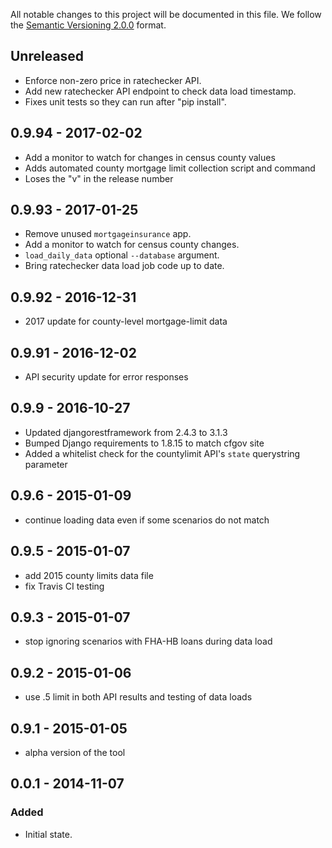 All notable changes to this project will be documented in this file.
We follow the [Semantic Versioning 2.0.0](http://semver.org/) format.

## Unreleased
- Enforce non-zero price in ratechecker API.
- Add new ratechecker API endpoint to check data load timestamp.
- Fixes unit tests so they can run after "pip install".

## 0.9.94 - 2017-02-02
- Add a monitor to watch for changes in census county values
- Adds automated county mortgage limit collection script and command
- Loses the "v" in the release number

## 0.9.93 - 2017-01-25
- Remove unused `mortgageinsurance` app.
- Add a monitor to watch for census county changes.
- `load_daily_data` optional `--database` argument.
- Bring ratechecker data load job code up to date.

## 0.9.92 - 2016-12-31
- 2017 update for county-level mortgage-limit data 

## 0.9.91 - 2016-12-02
- API security update for error responses

## 0.9.9 - 2016-10-27
- Updated djangorestframework from 2.4.3 to 3.1.3
- Bumped Django requirements to 1.8.15 to match cfgov site
- Added a whitelist check for the countylimit API's `state` querystring parameter

## 0.9.6 - 2015-01-09
- continue loading data even if some scenarios do not match

## 0.9.5 - 2015-01-07
- add 2015 county limits data file
- fix Travis CI testing

## 0.9.3 - 2015-01-07
- stop ignoring scenarios with FHA-HB loans during data load

## 0.9.2 - 2015-01-06
- use .5 limit in both API results and testing of data loads

## 0.9.1 - 2015-01-05
- alpha version of the tool


## 0.0.1 - 2014-11-07

### Added
- Initial state.
